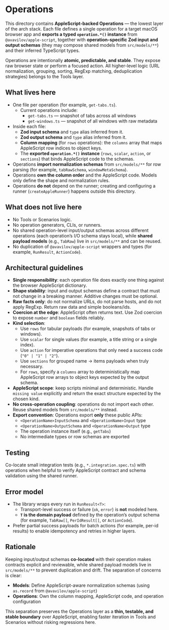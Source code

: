 # Operations

This directory contains **AppleScript-backed Operations** — the lowest layer of the arch stack. Each file defines a single operation for a target macOS browser app and **exports a typed `operation.*()` instance** from `@avavilov/apple-script`, together with **operation-specific Zod input and output schemas** (they may compose shared models from `src/models/**`) and their inferred TypeScript types.

Operations are intentionally **atomic, predictable, and stable**. They expose raw browser state or perform a focused action. All higher-level logic (URL normalization, grouping, sorting, RegExp matching, deduplication strategies) belongs to the Tools layer.

## What lives here

- One file per operation (for example, `get-tabs.ts`).
  - Current operations include:
    - `get-tabs.ts` — snapshot of tabs across all windows
    - `get-windows.ts` — snapshot of all windows with raw metadata
- Inside each file:
  - **Zod input schema** and `type` alias inferred from it.
  - **Zod output schema** and `type` alias inferred from it.
  - **Column mapping** (for `rows` operations): the `columns` array that maps AppleScript row indices to object keys.
  - The **exported `operation.*()` instance** (`rows`, `scalar`, `action`, or `sections`) that binds AppleScript code to the schemas.
- Operations **import normalization schemas** from `src/models/**` for row parsing (for example, `tabRawSchema`, `windowMetaSchema`).
- Operations **own the column order** and the AppleScript code. Models only define the shape and normalization rules.
- Operations **do not** depend on the runner; creating and configuring a runner (`createAppleRunner`) happens outside this directory.

## What does not live here

- No Tools or Scenarios logic.
- No operation generators, CLIs, or runners.
- No shared operation-level input/output schemas across different operations (each operation’s I/O schema stays local), while **shared payload models** (e.g., `TabRaw`) live in `src/models/**` and can be reused.
- No duplication of `@avavilov/apple-script` wrappers and types (for example, `RunResult`, `ActionCode`).

## Architectural guidelines

- **Single responsibility**: each operation file does exactly one thing against the browser AppleScript dictionary.
- **Shape stability**: input and output schemas define a contract that must not change in a breaking manner. Additive changes must be optional.
- **Raw facts only**: do not normalize URLs, do not parse hosts, and do not apply RegExp. Return raw data and simple booleans/ids.
- **Coercion at the edge**: AppleScript often returns text. Use Zod coercion to expose `number` and `boolean` fields reliably.
- **Kind selection**:
  - Use `rows` for tabular payloads (for example, snapshots of tabs or windows).
  - Use `scalar` for single values (for example, a title string or a single index).
  - Use `action` for imperative operations that only need a success code (`"0" | "1" | "2"`).
  - Use `sections` for grouped name → items payloads when truly necessary.
  - For `rows`, specify a `columns` array to deterministically map AppleScript row arrays to object keys expected by the output schema.
- **AppleScript scope**: keep scripts minimal and deterministic. Handle `missing value` explicitly and return the exact structure expected by the chosen kind.
- **No cross-operation coupling**: operations do not import each other. Reuse shared models from `src/models/**` instead.
- **Export convention**: Operations export **only** these public APIs:
  - `<OperationName>InputSchema` and `<OperationName>Input` type
  - `<OperationName>OutputSchema` and `<OperationName>Output` type
  - The operation instance itself (e.g., `getTabs`)
  - No intermediate types or row schemas are exported

## Testing

Co-locate small integration tests (e.g., `*.integration.spec.ts`) with operations when helpful to verify AppleScript contract and schema validation using the shared runner.

## Error model

- The library wraps every run in `RunResult<T>`:
  - Transport-level success or failure (`ok`, `error`) is **not** modeled here.
  - **`T` is the domain payload** defined by the operation’s output schema (for example, `TabRaw[]`, `PerIdResult[]`, or `ActionCode`).
- Prefer partial success payloads for batch actions (for example, per-id results) to enable idempotency and retries in higher layers.
    
## Rationale

Keeping input/output schemas **co-located** with their operation makes contracts explicit and reviewable, while shared payload models live in `src/models/**` to prevent duplication and drift. The separation of concerns is clear:
- **Models**: Define AppleScript-aware normalization schemas (using `as.record` from `@avavilov/apple-script`)
- **Operations**: Own the column mapping, AppleScript code, and operation configuration

This separation preserves the Operations layer as a **thin, testable, and stable boundary** over AppleScript, enabling faster iteration in Tools and Scenarios without risking regressions here.
